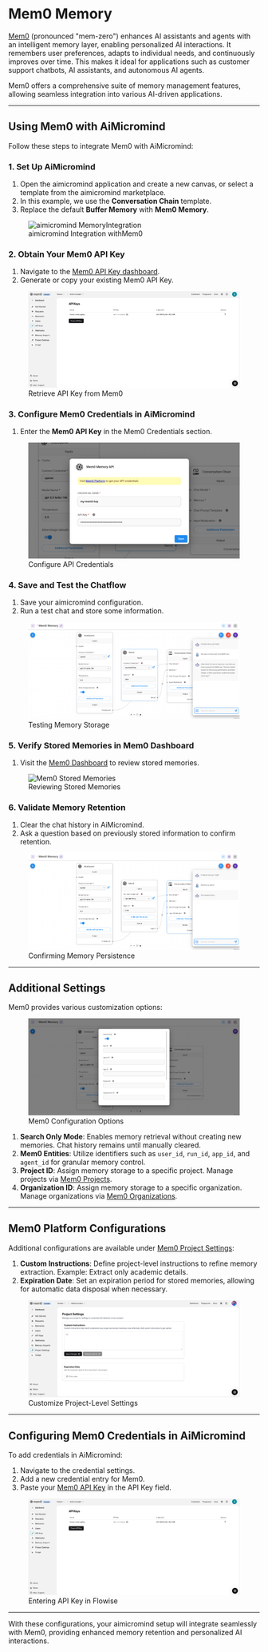 # Mem0 Memory

[Mem0](https://github.com/mem0ai/mem0) (pronounced "mem-zero") enhances AI assistants and agents with an intelligent memory layer, enabling personalized AI interactions. It remembers user preferences, adapts to individual needs, and continuously improves over time. This makes it ideal for applications such as customer support chatbots, AI assistants, and autonomous AI agents.

Mem0 offers a comprehensive suite of memory management features, allowing seamless integration into various AI-driven applications.

---

## Using Mem0 with AiMicromind

Follow these steps to integrate Mem0 with AiMicromind:

### 1. Set Up AiMicromind

1. Open the aimicromind application and create a new canvas, or select a template from the aimicromind marketplace.
2. In this example, we use the **Conversation Chain** template.
3. Replace the default **Buffer Memory** with **Mem0 Memory**.

<figure><img src="../../../.gitbook/assets/mem0/flowise-flow.png" alt="aimicromind MemoryIntegration"><figcaption>aimicromind Integration withMem0</figcaption></figure>

### 2. Obtain Your Mem0 API Key

1. Navigate to the [Mem0 API Key dashboard](https://app.mem0.ai/dashboard/api-keys).
2. Generate or copy your existing Mem0 API Key.

<figure><img src="../../../.gitbook/assets/mem0/api-key.png" alt="Mem0 API Key"><figcaption>Retrieve API Key from Mem0</figcaption></figure>

### 3. Configure Mem0 Credentials in AiMicromind

1. Enter the **Mem0 API Key** in the Mem0 Credentials section.

<figure><img src="../../../.gitbook/assets/mem0/creds.png" alt="Mem0 Credentials"><figcaption>Configure API Credentials</figcaption></figure>

### 4. Save and Test the Chatflow

1. Save your aimicromind configuration.
2. Run a test chat and store some information.

<figure><img src="../../../.gitbook/assets/mem0/flowise-chat-1.png" alt="aimicromindTest Chat"><figcaption>Testing Memory Storage</figcaption></figure>

### 5. Verify Stored Memories in Mem0 Dashboard

1. Visit the [Mem0 Dashboard](https://app.mem0.ai/dashboard/requests) to review stored memories.

<figure><img src="../../../.gitbook/assets/mem0/flowise-memory.png" alt="Mem0 Stored Memories"><figcaption>Reviewing Stored Memories</figcaption></figure>

### 6. Validate Memory Retention

1. Clear the chat history in AiMicromind.
2. Ask a question based on previously stored information to confirm retention.

<figure><img src="../../../.gitbook/assets/mem0/flowise-chat-2.png" alt="Testing Memory Retention"><figcaption>Confirming Memory Persistence</figcaption></figure>

---

## Additional Settings

Mem0 provides various customization options:

<figure><img src="../../../.gitbook/assets/mem0/settings.png" alt="Mem0 Settings"><figcaption>Mem0 Configuration Options</figcaption></figure>

1. **Search Only Mode**: Enables memory retrieval without creating new memories. Chat history remains until manually cleared.
2. **Mem0 Entities**: Utilize identifiers such as `user_id`, `run_id`, `app_id`, and `agent_id` for granular memory control.
3. **Project ID**: Assign memory storage to a specific project. Manage projects via [Mem0 Projects](https://app.mem0.ai/settings/projects/overview).
4. **Organization ID**: Assign memory storage to a specific organization. Manage organizations via [Mem0 Organizations](https://app.mem0.ai/settings/organizations/overview).

---

## Mem0 Platform Configurations

Additional configurations are available under [Mem0 Project Settings](https://app.mem0.ai/dashboard/project-settings):

1. **Custom Instructions**: Define project-level instructions to refine memory extraction. Example: Extract only academic details.
2. **Expiration Date**: Set an expiration period for stored memories, allowing for automatic data disposal when necessary.

<figure><img src="../../../.gitbook/assets/mem0/mem0-settings.png" alt="Mem0 Project Settings"><figcaption>Customize Project-Level Settings</figcaption></figure>

---

## Configuring Mem0 Credentials in AiMicromind

To add credentials in AiMicromind:

1. Navigate to the credential settings.
2. Add a new credential entry for Mem0.
3. Paste your [Mem0 API Key](https://app.mem0.ai/dashboard/api-keys) in the API Key field.

<figure><img src="../../../.gitbook/assets/mem0/api-key.png" alt="Adding API Key in Flowise"><figcaption>Entering API Key in Flowise</figcaption></figure>

---

With these configurations, your aimicromind setup will integrate seamlessly with Mem0, providing enhanced memory retention and personalized AI interactions.

